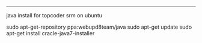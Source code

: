 -----------------------------
java install for topcoder srm on ubuntu

sudo apt-get-repository ppa:webupd8team/java
sudo apt-get update
sudo apt-get install cracle-java7-installer


